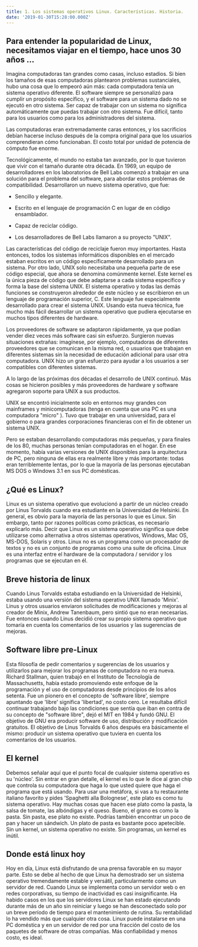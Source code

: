 ```yaml
---
title: 1. Los sistemas operativos Linux. Características. Historia.
date: '2019-01-30T15:28:00.000Z'
---
```


## Para entender la popularidad de Linux, necesitamos viajar en el tiempo, hace unos 30 años ...

Imagina computadoras tan grandes como casas, incluso estadios. Si bien los tamaños de esas computadoras plantearon problemas sustanciales, hubo una cosa que lo empeoró aún más: cada computadora tenía un sistema operativo diferente. El software siempre se personalizó para cumplir un propósito específico, y el software para un sistema dado no se ejecutó en otro sistema. Ser capaz de trabajar con un sistema no significa automáticamente que puedas trabajar con otro sistema. Fue difícil, tanto para los usuarios como para los administradores del sistema.

Las computadoras eran extremadamente caras entonces, y los sacrificios debían hacerse incluso después de la compra original para que los usuarios comprendieran cómo funcionaban. El costo total por unidad de potencia de cómputo fue enorme.

Tecnológicamente, el mundo no estaba tan avanzado, por lo que tuvieron que vivir con el tamaño durante otra década. En 1969, un equipo de desarrolladores en los laboratorios de Bell Labs comenzó a trabajar en una solución para el problema del software, para abordar estos problemas de compatibilidad. Desarrollaron un nuevo sistema operativo, que fue:

- Sencillo y elegante.

- Escrito en el lenguaje de programación C en lugar de en código ensamblador.

- Capaz de reciclar código.

- Los desarrolladores de Bell Labs llamaron a su proyecto "UNIX".

Las características del código de reciclaje fueron muy importantes. Hasta entonces, todos los sistemas informáticos disponibles en el mercado estaban escritos en un código específicamente desarrollado para un sistema. Por otro lado, UNIX solo necesitaba una pequeña parte de ese código especial, que ahora se denomina comúnmente kernel. Este kernel es la única pieza de código que debe adaptarse a cada sistema específico y forma la base del sistema UNIX. El sistema operativo y todas las demás funciones se construyeron alrededor de este núcleo y se escribieron en un lenguaje de programación superior, C. Este lenguaje fue especialmente desarrollado para crear el sistema UNIX. Usando esta nueva técnica, fue mucho más fácil desarrollar un sistema operativo que pudiera ejecutarse en muchos tipos diferentes de hardware.

Los proveedores de software se adaptaron rápidamente, ya que podían vender diez veces más software casi sin esfuerzo. Surgieron nuevas situaciones extrañas: imagínese, por ejemplo, computadoras de diferentes proveedores que se comunican en la misma red, o usuarios que trabajan en diferentes sistemas sin la necesidad de educación adicional para usar otra computadora. UNIX hizo un gran esfuerzo para ayudar a los usuarios a ser compatibles con diferentes sistemas.

A lo largo de las próximas dos décadas el desarrollo de UNIX continuó. Más cosas se hicieron posibles y más proveedores de hardware y software agregaron soporte para UNIX a sus productos.

UNIX se encontró inicialmente solo en entornos muy grandes con mainframes y minicomputadoras (tenga en cuenta que una PC es una computadora "micro" ). Tuvo que trabajar en una universidad, para el gobierno o para grandes corporaciones financieras con el fin de obtener un sistema UNIX.

Pero se estaban desarrollando computadoras más pequeñas, y para finales de los 80, muchas personas tenían computadoras en el hogar. En ese momento, había varias versiones de UNIX disponibles para la arquitectura de PC, pero ninguna de ellas era realmente libre y más importante: todas eran terriblemente lentas, por lo que la mayoría de las personas ejecutaban MS DOS o Windows 3.1 en sus PC domésticas.

## ¿Qué es Linux? 

Linux es un sistema operativo que evolucionó a partir de un núcleo creado por Linus Torvalds cuando era estudiante en la Universidad de Helsinki. En general, es obvio para la mayoría de las personas lo que es Linux. Sin embargo, tanto por razones políticas como prácticas, es necesario explicarlo más. Decir que Linux es un sistema operativo significa que debe utilizarse como alternativa a otros sistemas operativos, Windows, Mac OS, MS-DOS, Solaris y otros. Linux no es un programa como un procesador de textos y no es un conjunto de programas como una suite de oficina. Linux es una interfaz entre el hardware de la computadora / servidor y los programas que se ejecutan en él. 

## Breve historia de linux

Cuando Linus Torvalds estaba estudiando en la Universidad de Helsinki, estaba usando una versión del sistema operativo UNIX llamado 'Minix'. Linus y otros usuarios enviaron solicitudes de modificaciones y mejoras al creador de Minix, Andrew Tanenbaum, pero sintió que no eran necesarias. Fue entonces cuando Linus decidió crear su propio sistema operativo que tomaría en cuenta los comentarios de los usuarios y las sugerencias de mejoras. 

## Software libre pre-Linux 

Esta filosofía de pedir comentarios y sugerencias de los usuarios y utilizarlos para mejorar los programas de computadora no era nueva. Richard Stallman, quien trabajó en el Instituto de Tecnología de Massachusetts, había estado promoviendo este enfoque de la programación y el uso de computadoras desde principios de los años setenta. Fue un pionero en el concepto de 'software libre', siempre apuntando que 'libre' significa 'libertad', no costo cero. Le resultaba difícil continuar trabajando bajo las condiciones que sentía que iban en contra de su concepto de "software libre", dejó el MIT en 1984 y fundó GNU. El objetivo de GNU era producir software de uso, distribución y modificación gratuitos. El objetivo de Linus Torvalds 6 años después era básicamente el mismo: producir un sistema operativo que tuviera en cuenta los comentarios de los usuarios. 

## El kernel 

Debemos señalar aquí que el punto focal de cualquier sistema operativo es su 'núcleo'. Sin entrar en gran detalle, el kernel es lo que le dice al gran chip que controla su computadora que haga lo que usted quiere que haga el programa que está usando. Para usar una metáfora, si vas a tu restaurante italiano favorito y pides 'Spaghetti alla Bolognese', este plato es como tu sistema operativo. Hay muchas cosas que hacen ese plato como la pasta, la salsa de tomate, las albóndigas y el queso. Bueno, el grano es como la pasta. Sin pasta, ese plato no existe. Podrías también encontrar un poco de pan y hacer un sándwich. Un plato de pasta es bastante poco apetecible. 
Sin un kernel, un sistema operativo no existe. Sin programas, un kernel es inútil. 

## Donde está linux hoy

Hoy en día, Linux está disfrutando de una prensa favorable en su mayor parte. Esto se debe al hecho de que Linux ha demostrado ser un sistema operativo tremendamente estable y versátil, particularmente como un servidor de red. Cuando Linux se implementa como un servidor web o en redes corporativas, su tiempo de inactividad es casi insignificante. Ha habido casos en los que los servidores Linux se han estado ejecutando durante más de un año sin reiniciar y luego se han desconectado solo por un breve período de tiempo para el mantenimiento de rutina. Su rentabilidad lo ha vendido más que cualquier otra cosa. Linux puede instalarse en una PC doméstica y en un servidor de red por una fracción del costo de los paquetes de software de otras compañías. Más confiabilidad y menos costo, es ideal. 